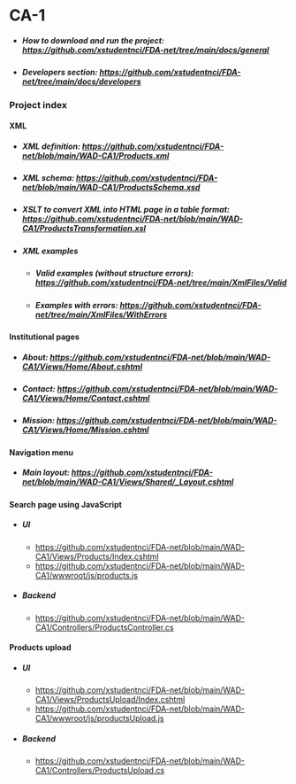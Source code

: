 # CA-1
* ##### How to download and run the project: https://github.com/xstudentnci/FDA-net/tree/main/docs/general
* ##### Developers section: https://github.com/xstudentnci/FDA-net/tree/main/docs/developers

### Project index 

#### XML
* ##### XML definition: https://github.com/xstudentnci/FDA-net/blob/main/WAD-CA1/Products.xml
* ##### XML schema: https://github.com/xstudentnci/FDA-net/blob/main/WAD-CA1/ProductsSchema.xsd
* ##### XSLT to convert XML into HTML page in a table format: https://github.com/xstudentnci/FDA-net/blob/main/WAD-CA1/ProductsTransformation.xsl

* ##### XML examples
  - ##### Valid examples (without structure errors): https://github.com/xstudentnci/FDA-net/tree/main/XmlFiles/Valid
  - ##### Examples with errors: https://github.com/xstudentnci/FDA-net/tree/main/XmlFiles/WithErrors

#### Institutional pages
* ##### About: https://github.com/xstudentnci/FDA-net/blob/main/WAD-CA1/Views/Home/About.cshtml
* ##### Contact: https://github.com/xstudentnci/FDA-net/blob/main/WAD-CA1/Views/Home/Contact.cshtml
* ##### Mission: https://github.com/xstudentnci/FDA-net/blob/main/WAD-CA1/Views/Home/Mission.cshtml

#### Navigation menu
* ##### Main layout: https://github.com/xstudentnci/FDA-net/blob/main/WAD-CA1/Views/Shared/_Layout.cshtml

#### Search page using JavaScript
* ##### UI
  - https://github.com/xstudentnci/FDA-net/blob/main/WAD-CA1/Views/Products/Index.cshtml
  - https://github.com/xstudentnci/FDA-net/blob/main/WAD-CA1/wwwroot/js/products.js
* ##### Backend
  - https://github.com/xstudentnci/FDA-net/blob/main/WAD-CA1/Controllers/ProductsController.cs

#### Products upload
* ##### UI
  - https://github.com/xstudentnci/FDA-net/blob/main/WAD-CA1/Views/ProductsUpload/Index.cshtml
  - https://github.com/xstudentnci/FDA-net/blob/main/WAD-CA1/wwwroot/js/productsUpload.js
* ##### Backend
  - https://github.com/xstudentnci/FDA-net/blob/main/WAD-CA1/Controllers/ProductsUpload.cs
